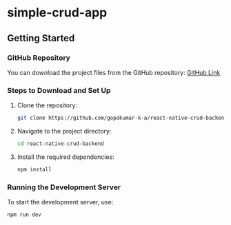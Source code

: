 # simple-crud-app

## Getting Started

### GitHub Repository
You can download the project files from the GitHub repository:
[GitHub Link](https://github.com/gopakumar-k-a/react-native-crud-backend.git)

### Steps to Download and Set Up
1. Clone the repository:
   ```bash
   git clone https://github.com/gopakumar-k-a/react-native-crud-backend.git
   ```
2. Navigate to the project directory:
   ```bash
   cd react-native-crud-backend
   ```
3. Install the required dependencies:
   ```bash
   npm install
   ```

### Running the Development Server
To start the development server, use:
```bash
npm run dev
```


